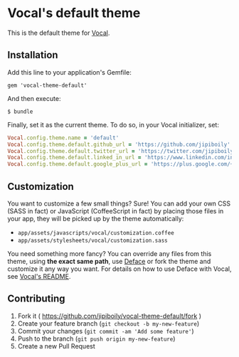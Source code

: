 # Vocal's default theme

This is the default theme for [Vocal](https://github.com/jipiboily/vocal).

## Installation

Add this line to your application's Gemfile:

    gem 'vocal-theme-default'

And then execute:

    $ bundle

Finally, set it as the current theme. To do so, in your Vocal initializer, set:

```ruby
Vocal.config.theme.name = 'default'
Vocal.config.theme.default.github_url = 'https://github.com/jipiboily'
Vocal.config.theme.default.twitter_url = 'https://twitter.com/jipiboily'
Vocal.config.theme.default.linked_in_url = 'https://www.linkedin.com/in/jipiboily'
Vocal.config.theme.default.google_plus_url = 'https://plus.google.com/+JeanPhilippeBoily'
```

## Customization

You want to customize a few small things? Sure! You can add your own CSS (SASS in fact) or JavaScript (CoffeeScript in fact) by placing those files in your app, they will be picked up by the theme automatically:

- `app/assets/javascripts/vocal/customization.coffee`
- `app/assets/stylesheets/vocal/customization.sass`

You need something more fancy? You can override any files from this theme, using **the exact same path**, use [Deface](http://rubygems.org/gems/deface) or fork the theme and customize it any way you want. For details on how to use Deface with Vocal, see [Vocal's README](https://github.com/jipiboily/vocal#customizing-with-deface).

## Contributing

1. Fork it ( https://github.com/jipiboily/vocal-theme-default/fork )
2. Create your feature branch (`git checkout -b my-new-feature`)
3. Commit your changes (`git commit -am 'Add some feature'`)
4. Push to the branch (`git push origin my-new-feature`)
5. Create a new Pull Request
